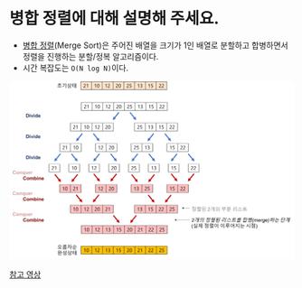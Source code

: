 # 병합 정렬에 대해 설명해 주세요.

- [병합 정렬](https://github.com/genesis12345678/TIL/blob/main/algorithm/sorting/mergeSort/MergeSort.md#%EB%B3%91%ED%95%A9-%EC%A0%95%EB%A0%AC)(Merge Sort)은 주어진 배열을 크기가 1인 배열로 분할하고 합병하면서 정렬을 진행하는 분할/정복 알고리즘이다.
- 시간 복잡도는 `O(N log N)`이다.

![img_3.png](image/img_3.png)

[참고 영상](https://www.youtube.com/watch?v=XaqR3G_NVoo)
